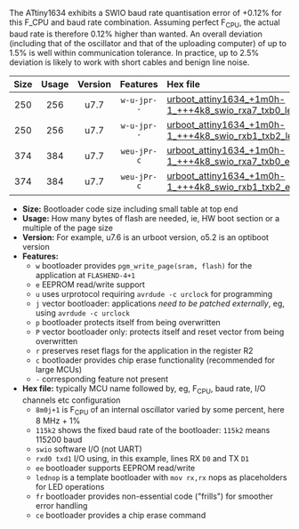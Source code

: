 The ATtiny1634 exhibits a SWIO baud rate quantisation error of +0.12% for this F_CPU and baud rate combination. Assuming perfect F<sub>CPU</sub>, the actual baud rate is therefore 0.12% higher than wanted. An overall deviation (including that of the oscillator and that of the uploading computer) of up to 1.5% is well within communication tolerance. In practice, up to 2.5% deviation is likely to work with short cables and benign line noise.

|Size|Usage|Version|Features|Hex file|
|:-:|:-:|:-:|:-:|:--|
|250|256|u7.7|`w-u-jpr--`|[urboot_attiny1634_+1m0h-1_+++4k8_swio_rxa7_txb0_lednop.hex](https://raw.githubusercontent.com/stefanrueger/urboot.hex/main/mcus/attiny1634/internal_oscillator/fcpu_+1m0h-1/br_+++4k8/urboot_attiny1634_+1m0h-1_+++4k8_swio_rxa7_txb0_lednop.hex)|
|250|256|u7.7|`w-u-jpr--`|[urboot_attiny1634_+1m0h-1_+++4k8_swio_rxb1_txb2_lednop.hex](https://raw.githubusercontent.com/stefanrueger/urboot.hex/main/mcus/attiny1634/internal_oscillator/fcpu_+1m0h-1/br_+++4k8/urboot_attiny1634_+1m0h-1_+++4k8_swio_rxb1_txb2_lednop.hex)|
|374|384|u7.7|`weu-jPr-c`|[urboot_attiny1634_+1m0h-1_+++4k8_swio_rxa7_txb0_ee_lednop_fr_ce.hex](https://raw.githubusercontent.com/stefanrueger/urboot.hex/main/mcus/attiny1634/internal_oscillator/fcpu_+1m0h-1/br_+++4k8/urboot_attiny1634_+1m0h-1_+++4k8_swio_rxa7_txb0_ee_lednop_fr_ce.hex)|
|374|384|u7.7|`weu-jPr-c`|[urboot_attiny1634_+1m0h-1_+++4k8_swio_rxb1_txb2_ee_lednop_fr_ce.hex](https://raw.githubusercontent.com/stefanrueger/urboot.hex/main/mcus/attiny1634/internal_oscillator/fcpu_+1m0h-1/br_+++4k8/urboot_attiny1634_+1m0h-1_+++4k8_swio_rxb1_txb2_ee_lednop_fr_ce.hex)|

- **Size:** Bootloader code size including small table at top end
- **Usage:** How many bytes of flash are needed, ie, HW boot section or a multiple of the page size
- **Version:** For example, u7.6 is an urboot version, o5.2 is an optiboot version
- **Features:**
  + `w` bootloader provides `pgm_write_page(sram, flash)` for the application at `FLASHEND-4+1`
  + `e` EEPROM read/write support
  + `u` uses urprotocol requiring `avrdude -c urclock` for programming
  + `j` vector bootloader: applications *need to be patched externally*, eg, using `avrdude -c urclock`
  + `p` bootloader protects itself from being overwritten
  + `P` vector bootloader only: protects itself and reset vector from being overwritten
  + `r` preserves reset flags for the application in the register R2
  + `c` bootloader provides chip erase functionality (recommended for large MCUs)
  + `-` corresponding feature not present
- **Hex file:** typically MCU name followed by, eg, F<sub>CPU</sub>, baud rate, I/O channels etc configuration
  + `8m0j+1` is F<sub>CPU</sub> of an internal oscillator varied by some percent, here 8 MHz + 1%
  + `115k2` shows the fixed baud rate of the bootloader: `115k2` means 115200 baud
  + `swio` software I/O (not UART)
  + `rxd0 txd1` I/O using, in this example, lines RX `D0` and TX `D1`
  + `ee` bootloader supports EEPROM read/write
  + `lednop` is a template bootloader with `mov rx,rx` nops as placeholders for LED operations
  + `fr` bootloader provides non-essential code ("frills") for smoother error handling
  + `ce` bootloader provides a chip erase command
